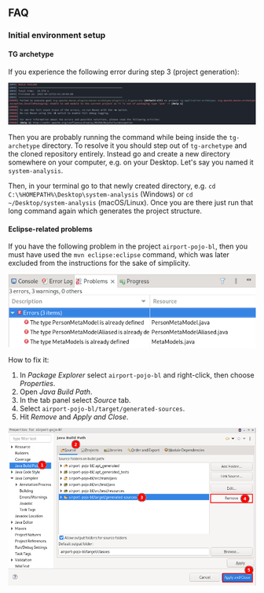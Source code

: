 ## FAQ

### Initial environment setup

#### TG archetype
If you experience the following error during step 3 (project generation):

![Project generation failed](images/tg-archetype-project-gen-fail.png)

Then you are probably running the command while being inside the `tg-archetype` directory. To resolve it you should step out of `tg-archetype` and the cloned repository entirely. Instead go and create a new directory somewhere on your computer, e.g. on your Desktop. Let's say you named it `system-analysis`.

Then, in your terminal go to that newly created directory, e.g. `cd C:\%HOMEPATH%\Desktop\system-analysis` (Windows) or `cd ~/Desktop/system-analysis` (macOS/Linux). Once you are there just run that long command again which generates the project structure.


#### Eclipse-related problems
If you have the following problem in the project `airport-pojo-bl`, then you must have used the `mvn eclipse:eclipse` command, which was later excluded from the instructions for the sake of simplicity.

![Problem with Java Build Path](images/metamodels-build-path.png)

How to fix it:
1. In *Package Explorer* select `airport-pojo-bl` and right-click, then choose *Properties*.
2. Open *Java Build Path*.
3. In the tab panel select *Source* tab.
4. Select `airport-pojo-bl/target/generated-sources`.
5. Hit *Remove* and *Apply and Close*.

![Fixing the problem with Java Build Path](images/fix-metamodels-build-path.png)
